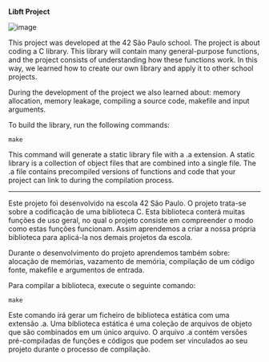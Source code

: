 **Libft Project**

![image](https://github.com/user-attachments/assets/7f8d2dc6-5939-4de8-9fca-a0c901560074)

This project was developed at the 42 São Paulo school.
The project is about coding a C library.
This library will contain many general-purpose functions, and the project consists of understanding how these functions work. In this way, we learned how to create our own library and apply it to other school projects.

During the development of the project we also learned about: memory allocation, memory leakage, compiling a source code, makefile and input arguments.

To build the library, run the following commands:
```
make
```
This command will generate a static library file with a .a extension. A static library is a collection of object files that are combined into a single file. The .a file contains precompiled versions of functions and code that your project can link to during the compilation process.

___

Este projeto foi desenvolvido na escola 42 São Paulo.
O projeto trata-se sobre a codificação de uma biblioteca C.
Esta biblioteca conterá muitas funções de uso geral, no qual o projeto consiste em compreender o modo como estas funções funcionam. Assim aprendemos a criar a nossa própria biblioteca para aplicá-la nos demais projetos da escola.

Durante o desenvolvimento do projeto aprendemos também sobre: alocação de memórias, vazamento de memória, compilação de um código fonte, makefile e argumentos de entrada.

Para compilar a biblioteca, execute o seguinte comando:
```
make
```
Este comando irá gerar um ficheiro de biblioteca estática com uma extensão .a. Uma biblioteca estática é uma coleção de arquivos de objeto que são combinados em um único arquivo. O arquivo .a contém versões pré-compiladas de funções e códigos que podem ser vinculados ao seu projeto durante o processo de compilação.
